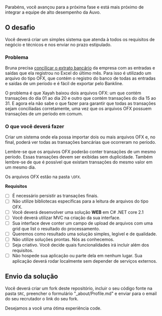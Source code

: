 
Parabéns, você avançou para a próxima fase e está mais próximo de integrar a equipe de alto desempenho da Auvo.


## O desafio
Você deverá criar um simples sistema que atenda à todos os requisitos de negócio e técnicos e nos enviar no prazo estipulado. 

### Problema
Bruna precisa [concilicar o extrato bancário](https://www.nibo.com.br/blog/como-fazer-conciliacao-bancaria-passo-passo/) da empresa com as entradas e saídas que ela registrou no Excel do último mês. Para isso é utilizado um arquivo do tipo OFX, que contém o registro do banco de todas as entradas e saídas de um período e é fácil de exportar pelo Bankline.

O problema é que Xayah baixou dois arquivos OFX: um que contém transações do dia 01 ao dia 20 e outro que contém transações do dia 15 ao 31. E agora ela não sabe o que fazer para garantir que todas as transações sejam conciliadas corretamente, uma vez que os arquivos OFX possuem transações de um período em comum.

### O que você deverá fazer
Criar um sistema onde ela possa importar dois ou mais arquivos OFX e, no final, poderá ver todas as transações bancárias que ocorreram no período.


Lembre-se que os arquivos OFX poderão conter transações de um mesmo período. Essas transações devem ser exibidas sem duplicidade. Também lembre-se de que é possível que existam transações do mesmo valor em um mesmo dia.

Os arquivos OFX estão na pasta ``\OFX``.

**Requisitos**
- [ ] É necessário persistir as transações finais.
- [ ] Não utilize bibliotecas específicas para a leitura de arquivos do tipo OFX.
- [ ] Você deverá desenvolver uma solução **WEB** em C# .NET core 2.1 
- [ ] Você  deverá utilizar MVC na criação da sua interface.
- [ ] Sua interface deve conter um campo de upload de arquivos com uma grid que list o resultado do processamento.
- [ ] Queremos como resultado uma solução simples, legível e de qualidade. 
- [ ] Não utilize soluções prontas. Nós as conhecemos.
- [ ] Seja criativo. Você decide quais funcionalidades irá incluir além dos requisitos.
- [ ] Não hospede sua aplicação ou parte dela em nenhum lugar. Sua aplicação deverá rodar localmente sem depender de serviços externos.

## Envio da solução
Você deverá criar um fork deste repositório, incluir o seu código fonte na pasta ``SRC``,  preencher o formulário "_about/Profile.md" e enviar para o email do seu recrutador o link do seu fork.

Desejamos a você uma ótima experiência code.
